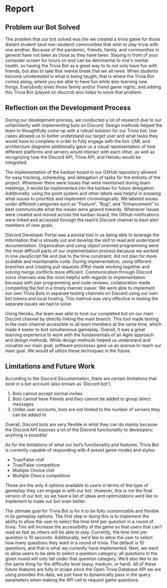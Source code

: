 # Report

## Problem our Bot Solved

The problem that our bot solved was the we created a trivia game for those distant student (and non-student) communities that wish to play trivia with one another. Because of the pandemic, friends, family, and communities in general have not been as close as they have been. Staying in front of your computer screen for hours on end can be detrimental to one's mental health, so having the Trivia Bot as a great way to to not only have fun with friends, but also to take that mental break that we all need. When students become uninterested in what is being taught, that is where the Trivia Bot comes along, where you are able to have fun while also learning new things. Everybody loves those family and/or friend game nights, and adding this Trivia Bot (played on discord) also helps to solve that problem.

## Reflection on the Development Process

During our development process, we conducted a lot of research due to our unfamiliarity with implementing bots on Discord. Design methods helped the team to thoughtfully come up with a robust solution for our Trivia bot. Use cases allowed us to better understand our target user and what tasks they would have to complete in order to fully engage with the bot. UML and architecture diagrams additionally gave us a visual representation of how different platforms and servers would interact with each other, as well as recognizing how the Discord API, Trivia API, and Heroku would be integrated.

The implementation of the kanban board in our GitHub repository allowed for easy tracking, scheduling, and delegation of tasks for the entirety of the project. Whenever there were issues that were mentioned during team meetings, it would be implemented into the kanban for future delegation. Additionally, using the point system and other labels was helpful in knowing what issues to prioritize and implement chronologically. We labeled issues under different categories such as “Feature”, “Bug”, and “Enhancement” to best communicate what the issues were geared towards. Whenever issues were created and moved across the kanban board, the Github notifications were linked and accessed through the team’s Discord channel to best alert members of new goals.

Discord Developer Portal was a pivotal tool in us being able to leverage the information that is already out and develop the skill to read and understand documentation. Organization and using object oriented programming were the most difficult parts of our implementation process because we worked in one JavaScript file and due to the time constraint, did not plan for more scalable and maintainable code. During implementation, using different branches and creating pull requests (PRs) made working together and solving merge conflicts more efficient. Communication through Discord voice channels was the most helpful with regards to implementation because with pair programming and code reviews, collaboration made completing the bot in a timely manner easier. We were able to implement our own Trivia Bots in separate testing channels on Discord using our own bot tokens and local hosting. This method was very effective in testing the separate issues we had to solve.

Using Heroku, the team was able to host our completed bot on our main Discord channel by directly linking the main branch. This tool made testing in the main channel accessible to all team members at the same time, which made it easier to test simultaneous gameplay. Overall, it was a great learning experience to work with the fundamentals of an Agile approach and design methods. While design methods helped us understand and visualize our main goal, software processes gave us an avenue to reach our main goal. We would all utilize these techniques in the future.

## Limitations and Future Work

According to the Discord Documentation, there are certain limitations that exist in a bot account (also known as ‘Discord bot’):

1. Bots cannot accept normal invites
2. Bots cannot have friends and they cannot be added to group direct messages
3. Unlike user accounts, bots are not limited to the number of servers they can be added to

Overall, Discord bots are very flexible in what they can do mainly because the Discord API exposes a lot of the Discord functionality to developers; anything is possible!

As for the limitations of what our bot’s functionality and features, Trivia Bot is currently capable of responding with 4 preset game modes and styles:

-   True/False chill
-   True/False competitive
-   Multiple Choice chill
-   Multiple Choice competitive

These are the only 4 options available to users in terms of the type of gameplay they can engage in with our bot. However, this is not the final version of our bot, so we have a list of ideas and optimizations we’d like to implement to make our bot even better.

The ultimate goal for Trivia Bot is for it to be fully customizable and flexible in its gameplay options. The first step in doing this is to implement the ability to allow the user to select the time limit per question in a round of trivia. This will increase the accessibility of the game so that users that can’t read as fast as others will be able to play. Currently, the time limit per question is 10 seconds. Additionally, we’d like to allow the user to select how many questions they want in a round of trivia. The default is 10 questions, and that is what we currently have implemented. Next, we want to allow users to be able to select a question category; all questions in the given round will only fall under that question category. We’d also like to do the same thing for the difficulty level (easy, medium, or hard). All of these future features are fully in scope since the Open Trivia Database API we are using provides this data; we just have to dynamically pass in the query parameters when making the API call to request game questions.
